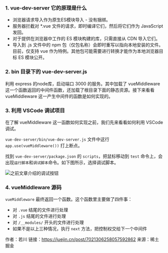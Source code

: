 ### 1. vue-dev-server 它的原理是什么

* 浏览器请求导入作为原生ES模块导入 - 没有捆绑。
* 服务器拦截对 *.vue 文件的请求，即时编译它们，然后将它们作为 JavaScript 发回。
* 对于提供在浏览器中工作的 ES 模块构建的库，只需直接从 CDN 导入它们。
* 导入到 .js 文件中的 npm 包（仅包名称）会即时重写以指向本地安装的文件。目前，仅支持 vue 作为特例。其他包可能需要进行转换才能作为本地浏览器目标 ES 模块公开。

### 2. bin 目录下的 vue-dev-server.js

利用 express 的node库，启动端口 3000 的服务。其中加载了 vueMiddleware 这一个函数返回的中间件函数，还加载了根目录下面的静态资源。接下来看看 vueMiddleware 这一产生中间件的函数是如何实现的。

### 3. 利用 VSCode 调试项目

在了解 vueMiddleware 这一函数如何实现之前，我们先来看看如何利用 VSCode 调试。

`vue-dev-server/bin/vue-dev-server.js` 文件中这行 `app.use(vueMiddleware())` 打上断点。

找到 `vue-dev-server/package.json` 的 `scripts`，把鼠标移动到 `test` 命令上，会出现`运行脚本`和`调试脚本`命令。如下图所示，选择调试脚本。

![之前文章介绍的调试按钮](https://p1-juejin.byteimg.com/tos-cn-i-k3u1fbpfcp/d8c942ba40cf4f1ea6d2a69ed6816848~tplv-k3u1fbpfcp-watermark.awebp?)

### 4. vueMiddleware 源码

`vueMiddleware` 最终返回一个函数。这个函数里主要做了四件事：

- 对 `.vue` 结尾的文件进行处理
- 对 `.js` 结尾的文件进行处理
- 对 `/__modules/` 开头的文件进行处理
- 如果不是以上三种情况，执行 `next` 方法，把控制权交给下一个中间件

作者：若川
链接：https://juejin.cn/post/7021306258057592862
来源：稀土掘金